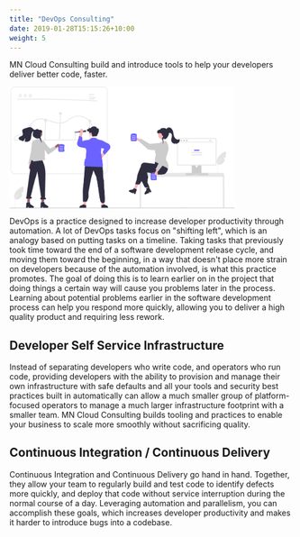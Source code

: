 ```yaml
---
title: "DevOps Consulting"
date: 2019-01-28T15:15:26+10:00
weight: 5
---
```


MN Cloud Consulting build and introduce tools to help your developers deliver better code, faster.

<img src="/images/illustrations/undraw_team_collaboration.svg" alt="savings drawing" width="400px" align="middle"/>

DevOps is a practice designed to increase developer productivity through automation. A lot of DevOps tasks focus on "shifting left", which is an analogy based on putting tasks on a timeline. Taking tasks that previously took time toward the end of a software development release cycle, and moving them toward the beginning, in a way that doesn't place more strain on developers because of the automation involved, is what this practice promotes. The goal of doing this is to learn earlier on in the project that doing things a certain way will cause you problems later in the process. Learning about potential problems earlier in the software development process can help you respond more quickly, allowing you to deliver a high quality product and requiring less rework.

## Developer Self Service Infrastructure

Instead of separating developers who write code, and operators who run code, providing developers with the ability to provision and manage their own infrastructure with safe defaults and all your tools and security best practices built in automatically can allow a much smaller group of platform-focused operators to manage a much larger infrastructure footprint with a smaller team. MN Cloud Consulting builds tooling and practices to enable your business to scale more smoothly without sacrificing quality.

## Continuous Integration / Continuous Delivery

Continuous Integration and Continuous Delivery go hand in hand. Together, they allow your team to regularly build and test code to identify defects more quickly, and deploy that code without service interruption during the normal course of a day. Leveraging automation and parallelism, you can accomplish these goals, which increases developer productivity and makes it harder to introduce bugs into a codebase.
